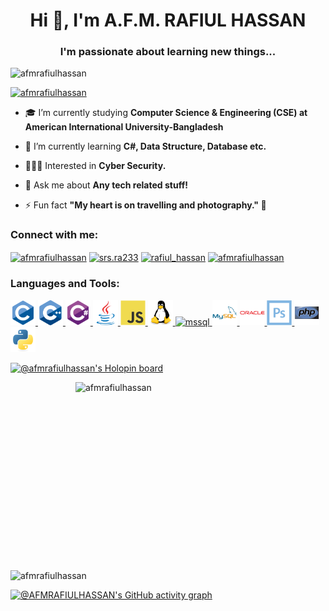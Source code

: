 <h1 align="center">Hi 👋, I'm A.F.M. RAFIUL HASSAN</h1>
<h3 align="center">I'm passionate about learning new things...</h3>

<p align="left"> <img src="https://komarev.com/ghpvc/?username=afmrafiulhassan&label=Profile%20views&color=0e75b6&style=flat" alt="afmrafiulhassan" /> </p>

<p align="left"> <a href="https://twitter.com/afmrafiulhassan" target="blank"><img src="https://img.shields.io/twitter/follow/afmrafiulhassan?logo=twitter&style=for-the-badge" alt="afmrafiulhassan" /></a> </p>

- 🎓 I’m currently studying **Computer Science & Engineering (CSE) at American International University-Bangladesh**

- 🌱 I’m currently learning **C#, Data Structure, Database etc.**

- 🕵🏼‍♂️ Interested in **Cyber Security.**

- 💬 Ask me about **Any tech related stuff!**

- ⚡ Fun fact **"My heart is on travelling and photography." 🖤**

<h3 align="left">Connect with me:</h3>
<p align="left">
<a href="https://twitter.com/afmrafiulhassan" target="blank"><img align="center" src="https://raw.githubusercontent.com/rahuldkjain/github-profile-readme-generator/master/src/images/icons/Social/twitter.svg" alt="afmrafiulhassan" height="30" width="40" /></a>
<a href="https://fb.com/srs.ra233" target="blank"><img align="center" src="https://raw.githubusercontent.com/rahuldkjain/github-profile-readme-generator/master/src/images/icons/Social/facebook.svg" alt="srs.ra233" height="30" width="40" /></a>
<a href="https://instagram.com/rafiul_hassan" target="blank"><img align="center" src="https://raw.githubusercontent.com/rahuldkjain/github-profile-readme-generator/master/src/images/icons/Social/instagram.svg" alt="rafiul_hassan" height="30" width="40" /></a>
<a href="https://www.youtube.com/c/afmrafiulhassan" target="blank"><img align="center" src="https://raw.githubusercontent.com/rahuldkjain/github-profile-readme-generator/master/src/images/icons/Social/youtube.svg" alt="afmrafiulhassan" height="30" width="40" /></a>
</p>

<h3 align="left">Languages and Tools:</h3>
<p align="left"> <a href="https://www.cprogramming.com/" target="_blank" rel="noreferrer"> <img src="https://raw.githubusercontent.com/devicons/devicon/master/icons/c/c-original.svg" alt="c" width="40" height="40"/> </a> <a href="https://www.w3schools.com/cpp/" target="_blank" rel="noreferrer"> <img src="https://raw.githubusercontent.com/devicons/devicon/master/icons/cplusplus/cplusplus-original.svg" alt="cplusplus" width="40" height="40"/> </a> <a href="https://www.w3schools.com/cs/" target="_blank" rel="noreferrer"> <img src="https://raw.githubusercontent.com/devicons/devicon/master/icons/csharp/csharp-original.svg" alt="csharp" width="40" height="40"/> </a> <a href="https://www.java.com" target="_blank" rel="noreferrer"> <img src="https://raw.githubusercontent.com/devicons/devicon/master/icons/java/java-original.svg" alt="java" width="40" height="40"/> </a> <a href="https://developer.mozilla.org/en-US/docs/Web/JavaScript" target="_blank" rel="noreferrer"> <img src="https://raw.githubusercontent.com/devicons/devicon/master/icons/javascript/javascript-original.svg" alt="javascript" width="40" height="40"/> </a> <a href="https://www.linux.org/" target="_blank" rel="noreferrer"> <img src="https://raw.githubusercontent.com/devicons/devicon/master/icons/linux/linux-original.svg" alt="linux" width="40" height="40"/> </a> <a href="https://www.microsoft.com/en-us/sql-server" target="_blank" rel="noreferrer"> <img src="https://www.svgrepo.com/show/303229/microsoft-sql-server-logo.svg" alt="mssql" width="40" height="40"/> </a> <a href="https://www.mysql.com/" target="_blank" rel="noreferrer"> <img src="https://raw.githubusercontent.com/devicons/devicon/master/icons/mysql/mysql-original-wordmark.svg" alt="mysql" width="40" height="40"/> </a> <a href="https://www.oracle.com/" target="_blank" rel="noreferrer"> <img src="https://raw.githubusercontent.com/devicons/devicon/master/icons/oracle/oracle-original.svg" alt="oracle" width="40" height="40"/> </a> <a href="https://www.photoshop.com/en" target="_blank" rel="noreferrer"> <img src="https://raw.githubusercontent.com/devicons/devicon/master/icons/photoshop/photoshop-line.svg" alt="photoshop" width="40" height="40"/> </a> <a href="https://www.php.net" target="_blank" rel="noreferrer"> <img src="https://raw.githubusercontent.com/devicons/devicon/master/icons/php/php-original.svg" alt="php" width="40" height="40"/> </a> <a href="https://www.python.org" target="_blank" rel="noreferrer"> <img src="https://raw.githubusercontent.com/devicons/devicon/master/icons/python/python-original.svg" alt="python" width="40" height="40"/> </a> </p>

[![@afmrafiulhassan's Holopin board](https://holopin.me/afmrafiulhassan)](https://holopin.io/@afmrafiulhassan)

<p><img align="right" height="300" width="400" src="https://github-readme-stats.vercel.app/api?username=afmrafiulhassan&show_icons=true&locale=en&theme=tokyonight" alt="afmrafiulhassan" /></p>

<p><img align="center" height="300" width="400" src="https://github-readme-streak-stats.herokuapp.com/?user=afmrafiulhassan&theme=tokyonight" alt="afmrafiulhassan" /></p>

[![@AFMRAFIULHASSAN's GitHub activity graph](https://activity-graph.herokuapp.com/graph?username=afmrafiulhassan&&theme=xcode)](https://github.com/afmrafiulhassan)
